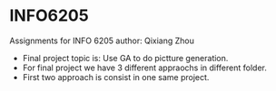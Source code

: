 # INFO6205
Assignments for INFO 6205
author: Qixiang Zhou
* Final project topic is: Use GA to do pictture generation.
* For final project we have 3 different appraochs in different folder.
* First two approach is consist in one same project.
